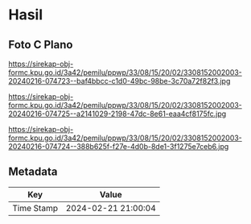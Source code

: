 # Hasil

## Foto C Plano

https://sirekap-obj-formc.kpu.go.id/3a42/pemilu/ppwp/33/08/15/20/02/3308152002003-20240216-074723--baf4bbcc-c1d0-49bc-98be-3c70a72f82f3.jpg

https://sirekap-obj-formc.kpu.go.id/3a42/pemilu/ppwp/33/08/15/20/02/3308152002003-20240216-074725--a2141029-2198-47dc-8e61-eaa4cf8175fc.jpg

https://sirekap-obj-formc.kpu.go.id/3a42/pemilu/ppwp/33/08/15/20/02/3308152002003-20240216-074724--388b625f-f27e-4d0b-8de1-3f1275e7ceb6.jpg


## Metadata

| Key        | Value               |
| ---------- | ------------------- |
| Time Stamp | 2024-02-21 21:00:04 |



